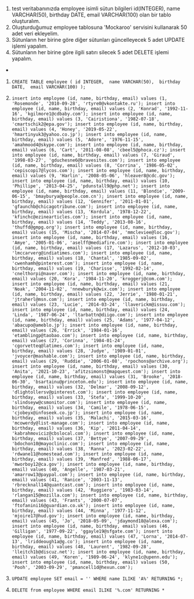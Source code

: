 1. test veritabanınızda employee isimli sütun bilgileri id(INTEGER), name VARCHAR(50), birthday DATE, email VARCHAR(100) olan bir tablo oluşturalım.
2. Oluşturduğumuz employee tablosuna 'Mockaroo' servisini kullanarak 50 adet veri ekleyelim.
3. Sütunların her birine göre diğer sütunları güncelleyecek 5 adet UPDATE işlemi yapalım.
4. Sütunların her birine göre ilgili satırı silecek 5 adet DELETE işlemi yapalım.

-
1. `
CREATE TABLE employee (
	id INTEGER, 
	name VARCHAR(50), 
	birthday DATE, 
	email VARCHAR(100)
);
`

2. `
insert into employee (id, name, birthday, email) values (1, 'Rosemonde', '2010-09-28', 'rtyre0@vkontakte.ru');
insert into employee (id, name, birthday, email) values (2, 'Konrad', '1992-11-16', 'kgilmore1@cdbaby.com');
insert into employee (id, name, birthday, email) values (3, 'Cairistiona', '1982-07-18', 'cmartschik2@epa.gov');
insert into employee (id, name, birthday, email) values (4, 'Honey', '2019-05-22', 'hmartinyuk3@yahoo.co.jp');
insert into employee (id, name, birthday, email) values (5, 'Adore', '1976-11-15', 'amahmood4@skype.com');
insert into employee (id, name, birthday, email) values (6, 'Cart', '2011-08-08', 'cbeel5@phoca.cz');
insert into employee (id, name, birthday, email) values (7, 'Giraud', '1998-03-27', 'gduchesne6@bravesites.com');
insert into employee (id, name, birthday, email) values (8, 'Corrina', '1986-05-02', 'cepiscopi7@lycos.com');
insert into employee (id, name, birthday, email) values (9, 'Harlin', '2008-05-06', 'hleaver8@cdc.gov');
insert into employee (id, name, birthday, email) values (10, 'Phillipe', '2013-04-25', 'pdunstall9@php.net');
insert into employee (id, name, birthday, email) values (11, 'Blondie', '2009-06-15', 'bmayburya@people.com.cn');
insert into employee (id, name, birthday, email) values (12, 'Gennifer', '2011-01-01', 'gfaunchb@chicagotribune.com');
insert into employee (id, name, birthday, email) values (13, 'Kordula', '1978-12-22', 'kfinchc@ezinearticles.com');
insert into employee (id, name, birthday, email) values (14, 'Teddy', '2013-08-16', 'thuffd@gmpg.org');
insert into employee (id, name, birthday, email) values (15, 'Mischa', '2014-07-04', 'mmcleviee@loc.gov');
insert into employee (id, name, birthday, email) values (16, 'Amye', '2005-01-06', 'aselff@mediafire.com');
insert into employee (id, name, birthday, email) values (17, 'Lazarus', '2012-10-03', 'lmccarverg@indiatimes.com');
insert into employee (id, name, birthday, email) values (18, 'Chantal', '1985-09-02', 'cwenhamh@pinterest.com');
insert into employee (id, name, birthday, email) values (19, 'Charisse', '1992-02-14', 'cnelthorpi@naver.com');
insert into employee (id, name, birthday, email) values (20, 'Kora', '1984-11-20', 'kroggerj@com.com');
insert into employee (id, name, birthday, email) values (21, 'Noak', '2004-11-02', 'nnewburyk@wix.com');
insert into employee (id, name, birthday, email) values (22, 'Jerrie', '1980-01-21', 'jtraherl@msn.com');
insert into employee (id, name, birthday, email) values (23, 'Lucie', '2014-03-24', 'llaverickm@issuu.com');
insert into employee (id, name, birthday, email) values (24, 'Linda', '1987-06-24', 'ltarbattn@diigo.com');
insert into employee (id, name, birthday, email) values (25, 'Adams', '1977-04-12', 'abacupo@ameblo.jp');
insert into employee (id, name, birthday, email) values (26, 'Errick', '1984-01-16', 'etamblingp@taobao.com');
insert into employee (id, name, birthday, email) values (27, 'Corinna', '1984-01-24', 'cgorvetteq@latimes.com');
insert into employee (id, name, birthday, email) values (28, 'Judye', '1989-01-01', 'jvoycer@mashable.com');
insert into employee (id, name, birthday, email) values (29, 'Ruddie', '2006-01-08', 'rpochons@archive.org');
insert into employee (id, name, birthday, email) values (30, 'Anita', '2021-10-23', 'afitzsimonst@mapquest.com');
insert into employee (id, name, birthday, email) values (31, 'Brooke', '2018-06-30', 'bsartainu@princeton.edu');
insert into employee (id, name, birthday, email) values (32, 'Delmar', '2008-09-12', 'dlightollersv@pinterest.com');
insert into employee (id, name, birthday, email) values (33, 'Stefa', '1999-10-20', 'slindseyw@csmonitor.com');
insert into employee (id, name, birthday, email) values (34, 'Camile', '1978-06-15', 'cjobeyx@infoseek.co.jp');
insert into employee (id, name, birthday, email) values (35, 'Malachi', '2015-03-16', 'mcowerdy@list-manage.com');
insert into employee (id, name, birthday, email) values (36, 'Kip', '2011-04-14', 'kabrahmoviciz@cbslocal.com');
insert into employee (id, name, birthday, email) values (37, 'Bettye', '2007-09-29', 'bdochon10@mayoclinic.com');
insert into employee (id, name, birthday, email) values (38, 'Ranna', '2023-02-22', 'rdwane11@homestead.com');
insert into employee (id, name, birthday, email) values (39, 'Manfred', '1988-06-17', 'mworboy12@ca.gov');
insert into employee (id, name, birthday, email) values (40, 'Angelle', '1987-03-21', 'amarrow13@paypal.com');
insert into employee (id, name, birthday, email) values (41, 'Ranice', '2003-11-13', 'rbrecknall14@quantcast.com');
insert into employee (id, name, birthday, email) values (42, 'Ruggiero', '1983-03-14', 'rlangan15@mozilla.com');
insert into employee (id, name, birthday, email) values (43, 'Frants', '2000-07-07', 'ftofanini16@guardian.co.uk');
insert into employee (id, name, birthday, email) values (44, 'Minna', '1977-11-12', 'mjoire17@hud.gov');
insert into employee (id, name, birthday, email) values (45, 'Jo', '2018-05-09', 'jdaymond18@alexa.com');
insert into employee (id, name, birthday, email) values (46, 'Gilligan', '1977-09-22', 'ggayle19@sfgate.com');
insert into employee (id, name, birthday, email) values (47, 'Lorna', '2014-07-13', 'lriddeough1a@g.co');
insert into employee (id, name, birthday, email) values (48, 'Laurent', '1982-09-28', 'lleitch1b@discuz.net');
insert into employee (id, name, birthday, email) values (49, 'Koren', '1989-06-24', 'klyne1c@upenn.edu');
insert into employee (id, name, birthday, email) values (50, 'Pooh', '2003-09-29', 'pmancell1d@hexun.com');
`

3. `
UPDATE employee
SET email = ''
WHERE name ILIKE 'A%'
RETURNING *;
`

4. `
DELETE from employee
WHERE email ILIKE '%.com'
RETURNING *
`